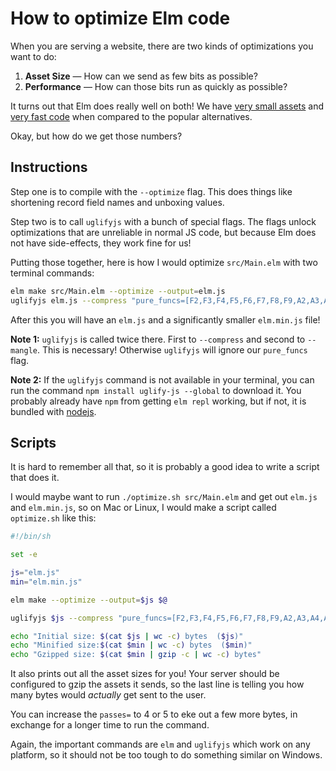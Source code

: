 
# How to optimize Elm code

When you are serving a website, there are two kinds of optimizations you want to do:

1. **Asset Size** &mdash; How can we send as few bits as possible?
2. **Performance** &mdash; How can those bits run as quickly as possible?

It turns out that Elm does really well on both! We have [very small assets](https://elm-lang.org/news/small-assets-without-the-headache) and [very fast code](https://elm-lang.org/news/blazing-fast-html-round-two) when compared to the popular alternatives.

Okay, but how do we get those numbers?


## Instructions

Step one is to compile with the `--optimize` flag. This does things like shortening record field names and unboxing values.

Step two is to call `uglifyjs` with a bunch of special flags. The flags unlock optimizations that are unreliable in normal JS code, but because Elm does not have side-effects, they work fine for us!

Putting those together, here is how I would optimize `src/Main.elm` with two terminal commands:

```bash
elm make src/Main.elm --optimize --output=elm.js
uglifyjs elm.js --compress "pure_funcs=[F2,F3,F4,F5,F6,F7,F8,F9,A2,A3,A4,A5,A6,A7,A8,A9],pure_getters,keep_fargs=false,unsafe_comps,unsafe" | uglifyjs --mangle --output=elm.min.js
```

After this you will have an `elm.js` and a significantly smaller `elm.min.js` file!

**Note 1:** `uglifyjs` is called twice there. First to `--compress` and second to `--mangle`. This is necessary! Otherwise `uglifyjs` will ignore our `pure_funcs` flag.

**Note 2:** If the `uglifyjs` command is not available in your terminal, you can run the command `npm install uglify-js --global` to download it. You probably already have `npm` from getting `elm repl` working, but if not, it is bundled with [nodejs](https://nodejs.org/).

## Scripts

It is hard to remember all that, so it is probably a good idea to write a script that does it.

I would maybe want to run `./optimize.sh src/Main.elm` and get out `elm.js` and `elm.min.js`, so on Mac or Linux, I would make a script called `optimize.sh` like this:

```bash
#!/bin/sh

set -e

js="elm.js"
min="elm.min.js"

elm make --optimize --output=$js $@

uglifyjs $js --compress "pure_funcs=[F2,F3,F4,F5,F6,F7,F8,F9,A2,A3,A4,A5,A6,A7,A8,A9],pure_getters,keep_fargs=false,unsafe_comps,unsafe,passes=1" | uglifyjs --mangle --output=$min

echo "Initial size: $(cat $js | wc -c) bytes  ($js)"
echo "Minified size:$(cat $min | wc -c) bytes  ($min)"
echo "Gzipped size: $(cat $min | gzip -c | wc -c) bytes"
```

It also prints out all the asset sizes for you! Your server should be configured to gzip the assets it sends, so the last line is telling you how many bytes would _actually_ get sent to the user.

You can increase the `passes=` to 4 or 5 to eke out a few more bytes, in exchange for a longer time to run the command.

Again, the important commands are `elm` and `uglifyjs` which work on any platform, so it should not be too tough to do something similar on Windows.

